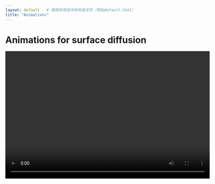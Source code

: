 ```yaml
---
layout: default   # 使用你项目中的布局文件（例如default.html）
title: "Animations"
---
```


# Animations for surface diffusion

<video width="640" height="400" controls>
  <source src="https://github.com/Bp-DUAN/Animation_GFs/blob/main/SDF_H_cross.mp4" type="video/mp4">
</video>

